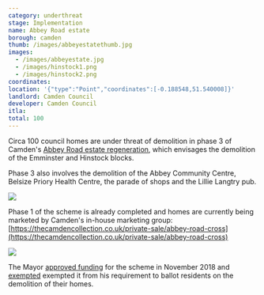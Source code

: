 ```yaml
---
category: underthreat
stage: Implementation 
name: Abbey Road estate 
borough: camden
thumb: /images/abbeyestatethumb.jpg
images:
  - /images/abbeyestate.jpg
  - /images/hinstock1.png
  - /images/hinstock2.png
coordinates: 
location: '{"type":"Point","coordinates":[-0.188548,51.540008]}'
landlord: Camden Council
developer: Camden Council
itla:
total: 100
---
```

Circa 100 council homes are under threat of demolition in phase 3 of Camden's [Abbey Road estate regeneration](https://www.camden.gov.uk/abbey-road-development), which envisages the demolition of the Emminster and Hinstock blocks.

Phase 3 also involves the demolition of the Abbey Community Centre, Belsize Priory Health Centre, the parade of shops and the Lillie Langtry pub.

<img src="/images/abbeyroadmasterplan.png" class="img-fluid rounded img-thumbnail">

Phase 1 of the scheme is already completed and homes are currently being marketed by Camden's in-house marketing group: [https://thecamdencollection.co.uk/private-sale/abbey-road-cross](https://thecamdencollection.co.uk/private-sale/abbey-road-cross) 

<img src="/images/ccollection.png" class="img-fluid rounded img-thumbnail">

The Mayor [approved funding](/approved/funding/) for the scheme in November 2018 and [exempted](/approved/ballotexemptions) exempted it from his requirement to ballot residents on the demolition of their homes.
